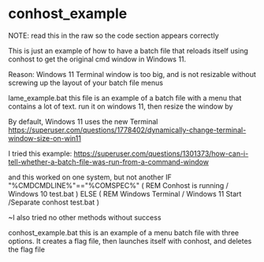 # conhost_example


NOTE: read this in the raw so the code section appears correctly

This is just an example of how to have a batch file that reloads itself using conhost to get the original cmd window in Windows 11.

Reason: Windows 11 Terminal window is too big, and is not resizable without screwing up the layout of your batch file menus

lame_example.bat
this file is an example of a batch file with a menu that contains a lot of text.
run it on windows 11, then resize the window by

By default, Windows 11 uses the new Terminal
https://superuser.com/questions/1778402/dynamically-change-terminal-window-size-on-win11

I tried this example: 
https://superuser.com/questions/1301373/how-can-i-tell-whether-a-batch-file-was-run-from-a-command-window

and this worked on one system, but not another
IF "%CMDCMDLINE%"=="%COMSPEC%" (
  REM Conhost is running / Windows 10
  test.bat
) ELSE (
  REM Windows Terminal / Windows 11
  Start /Separate conhost test.bat
)

~I also tried no other methods without success

conhost_example.bat
this is an example of a menu batch file with three options.
It creates a flag file, then launches itself with conhost, and deletes the flag file




